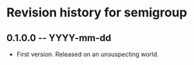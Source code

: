 # Revision history for semigroup

## 0.1.0.0 -- YYYY-mm-dd

* First version. Released on an unsuspecting world.

